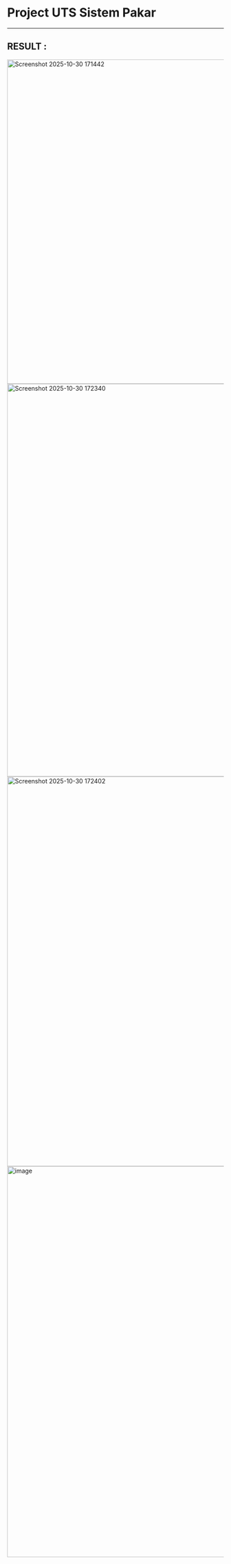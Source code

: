# Project UTS Sistem Pakar

---

## RESULT : 
<img width="1918" height="753" alt="Screenshot 2025-10-30 171442" src="https://github.com/user-attachments/assets/239ea6bb-8c62-4c93-b27f-9471dca3b92e" />
<img width="1910" height="912" alt="Screenshot 2025-10-30 172340" src="https://github.com/user-attachments/assets/c258f4a9-93bd-422e-81e3-504864351377"/>
<img width="1910" height="905" alt="Screenshot 2025-10-30 172402" src="https://github.com/user-attachments/assets/fa608c18-87a5-46b1-87a0-fcfecfa84d9d" />
<img width="1899" height="908" alt="image" src="https://github.com/user-attachments/assets/76a0c11e-1185-4c9f-b4fe-0a19b0bf4a67" />
